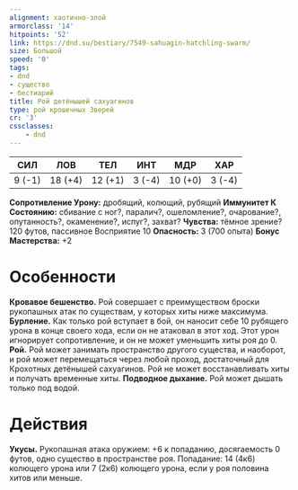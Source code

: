 ```yaml
---
alignment: хаотично-злой
armorclass: '14'
hitpoints: '52'
link: https://dnd.su/bestiary/7549-sahuagin-hatchling-swarm/
size: Большой
speed: '0'
tags:
- dnd
- существо
- бестиарий
title: Рой детёнышей сахуагинов
type: рой крошечных Зверей
cr: '3'
cssclasses:
    - dnd
---
```



| СИЛ | ЛОВ | ТЕЛ | ИНТ | МДР | ХАР |
|---|---|---|---|---|---|
| 9 (-1) | 18 (+4) | 12 (+1) | 3 (-4) | 10 (+0) | 3 (-4) |
**Сопротивление Урону:** дробящий, колющий, рубящий
**Иммунитет К Состоянию:** сбивание с ног?, паралич?, ошеломление?, очарование?, опутанность?, окаменение?, испуг?, захват?
**Чувства:** тёмное зрение? 120 футов, пассивное Восприятие 10
**Опасность:** 3 (700 опыта)
**Бонус Мастерства:** +2


# Особенности
**Кровавое бешенство.** Рой совершает с преимуществом броски рукопашных атак по существам, у которых хиты ниже максимума.
**Бурление.** Как только рой вступает в бой, он наносит себе 10 рубящего урона в конце своего хода, если он не атаковал в этот ход. Этот урон игнорирует сопротивление, и он не может уменьшить хиты роя до 0.
**Рой.** Рой может занимать пространство другого существа, и наоборот, и рой может перемещаться через любой проход, достаточный для Крохотных детёнышей сахуагинов. Рой не может восстанавливать хиты и получать временные хиты.
**Подводное дыхание.** Рой может дышать только под водой.


# Действия
**Укусы.** Рукопашная атака оружием: +6 к попаданию, досягаемость 0 футов, одно существо в пространстве роя. Попадание: 14 (4к6) колющего урона или 7 (2к6) колющего урона, если у роя половина хитов или меньше.